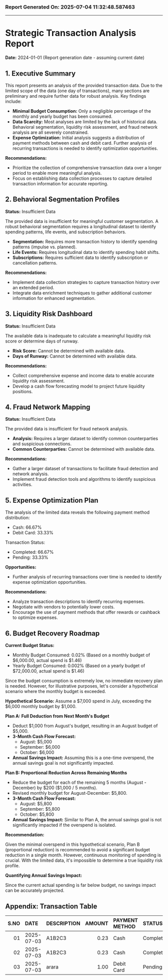 ### Report Generated On: 2025-07-04 11:32:48.587463 

--- 

# Strategic Transaction Analysis Report

**Date:** 2024-01-01 (Report generation date - assuming current date)

## 1. Executive Summary

This report presents an analysis of the provided transaction data. Due to the limited scope of the data (one day of transactions), many sections are preliminary and require further data for robust analysis. Key findings include:

*   **Minimal Budget Consumption:** Only a negligible percentage of the monthly and yearly budget has been consumed.
*   **Data Scarcity:** Most analyses are limited by the lack of historical data. Behavioral segmentation, liquidity risk assessment, and fraud network analysis are all severely constrained.
*   **Expense Optimization:** Initial analysis suggests a distribution of payment methods between cash and debit card. Further analysis of recurring transactions is needed to identify optimization opportunities.

**Recommendations:**

*   Prioritize the collection of comprehensive transaction data over a longer period to enable more meaningful analysis.
*   Focus on establishing data collection processes to capture detailed transaction information for accurate reporting.

## 2. Behavioral Segmentation Profiles

**Status:** Insufficient Data

The provided data is insufficient for meaningful customer segmentation. A robust behavioral segmentation requires a longitudinal dataset to identify spending patterns, life events, and subscription behaviors.

*   **Segmentation:** Requires more transaction history to identify spending patterns (impulse vs. planned).
*   **Life Events:** Requires longitudinal data to identify spending habit shifts.
*   **Subscriptions:** Requires sufficient data to identify subscription or cancellation patterns.

**Recommendations:**

*   Implement data collection strategies to capture transaction history over an extended period.
*   Integrate data enrichment techniques to gather additional customer information for enhanced segmentation.

## 3. Liquidity Risk Dashboard

**Status:** Insufficient Data

The available data is inadequate to calculate a meaningful liquidity risk score or determine days of runway.

*   **Risk Score:** Cannot be determined with available data.
*   **Days of Runway:** Cannot be determined with available data.

**Recommendations:**

*   Collect comprehensive expense and income data to enable accurate liquidity risk assessment.
*   Develop a cash flow forecasting model to project future liquidity positions.

## 4. Fraud Network Mapping

**Status:** Insufficient Data

The provided data is insufficient for fraud network analysis.

*   **Analysis:** Requires a larger dataset to identify common counterparties and suspicious connections.
*   **Common Counterparties:** Cannot be determined with available data.

**Recommendations:**

*   Gather a larger dataset of transactions to facilitate fraud detection and network analysis.
*   Implement fraud detection tools and algorithms to identify suspicious activities.

## 5. Expense Optimization Plan

The analysis of the limited data reveals the following payment method distribution:

*   Cash: 66.67%
*   Debit Card: 33.33%

Transaction Status:

*   Completed: 66.67%
*   Pending: 33.33%

**Opportunities:**

*   Further analysis of recurring transactions over time is needed to identify expense optimization opportunities.

**Recommendations:**

*   Analyze transaction descriptions to identify recurring expenses.
*   Negotiate with vendors to potentially lower costs.
*   Encourage the use of payment methods that offer rewards or cashback to optimize expenses.

## 6. Budget Recovery Roadmap

**Current Budget Status:**

*   Monthly Budget Consumed: 0.02% (Based on a monthly budget of $6,000.00, actual spend is $1.46)
*   Yearly Budget Consumed: 0.002% (Based on a yearly budget of $72,000.00, actual spend is $1.46)

Since the budget consumption is extremely low, no immediate recovery plan is needed. However, for illustrative purposes, let's consider a hypothetical scenario where the monthly budget is exceeded.

**Hypothetical Scenario:** Assume a \$7,000 spend in July, exceeding the \$6,000 monthly budget by \$1,000.

**Plan A: Full Deduction from Next Month's Budget**

*   Deduct \$1,000 from August's budget, resulting in an August budget of \$5,000.
*   **3-Month Cash Flow Forecast:**
    *   August: \$5,000
    *   September: \$6,000
    *   October: \$6,000
*   **Annual Savings Impact:** Assuming this is a one-time overspend, the annual savings goal is not significantly impacted.

**Plan B: Proportional Reduction Across Remaining Months**

*   Reduce the budget for each of the remaining 5 months (August - December) by \$200 (\$1,000 / 5 months).
*   Revised monthly budget for August-December: \$5,800.
*   **3-Month Cash Flow Forecast:**
    *   August: \$5,800
    *   September: \$5,800
    *   October: \$5,800
*   **Annual Savings Impact:** Similar to Plan A, the annual savings goal is not significantly impacted if the overspend is isolated.

**Recommendation:**

Given the minimal overspend in this hypothetical scenario, Plan B (proportional reduction) is recommended to avoid a significant budget reduction in a single month. However, continuous monitoring of spending is crucial. With the limited data, it's impossible to determine a true liquidity risk profile.

**Quantifying Annual Savings Impact:**

Since the current actual spending is far below budget, no savings impact can be accurately projected.

## Appendix: Transaction Table

| S.NO | DATE       | DESCRIPTION   |   AMOUNT | PAYMENT METHOD   | STATUS    | NOTES       |
|-----:|:-----------|:--------------|---------:|:-----------------|:----------|:------------|
|   01 | 2025-07-03 | A1B2C3        |     0.23 | Cash             | Completed | -------     |
|   02 | 2025-07-03 | A1B2C3        |     0.23 | Cash             | Completed | -------     |
|   03 | 2025-07-03 | arara         |     1.00 | Debit Card       | Pending   | dbcfjhrbf   |
